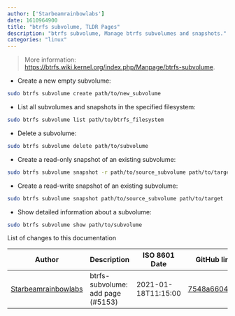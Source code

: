 ```yaml
---
author: ['Starbeamrainbowlabs']
date: 1610964900
title: "btrfs subvolume, TLDR Pages"
description: "btrfs subvolume, Manage btrfs subvolumes and snapshots."
categories: "linux"
---
```

> More information: <https://btrfs.wiki.kernel.org/index.php/Manpage/btrfs-subvolume>.

- Create a new empty subvolume:

```bash
sudo btrfs subvolume create path/to/new_subvolume
```

- List all subvolumes and snapshots in the specified filesystem:

```bash
sudo btrfs subvolume list path/to/btrfs_filesystem
```

- Delete a subvolume:

```bash
sudo btrfs subvolume delete path/to/subvolume
```

- Create a read-only snapshot of an existing subvolume:

```bash
sudo btrfs subvolume snapshot -r path/to/source_subvolume path/to/target
```

- Create a read-write snapshot of an existing subvolume:

```bash
sudo btrfs subvolume snapshot path/to/source_subvolume path/to/target
```

- Show detailed information about a subvolume:

```bash
sudo btrfs subvolume show path/to/subvolume
```
List of changes to this documentation


Author | Description | ISO 8601 Date | GitHub link
------|-----|-----|-----
[Starbeamrainbowlabs](mailto:sbrl@starbeamrainbowlabs.com) | btrfs-subvolume: add page (#5153) | 2021-01-18T11:15:00 | [7548a66049a7](https://github.com/tldr-pages/tldr/commit/7548a66049a724a8742061512f901d40e1fea6a3)

